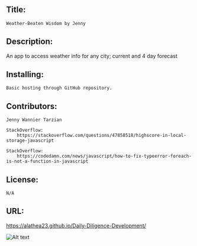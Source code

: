## Title:

    Weather-Beaten Wisdom by Jenny

## Description:

   An app to access weather info for any city; current and 4 day forecast
## Installing:

    Basic hosting through GitHub repository.

## Contributors:

    Jenny Wannier Tarzian

    StackOverflow: 
        https://stackoverflow.com/questions/47858518/highscore-in-local-storage-javascript

    StackOverflow:
        https://codedamn.com/news/javascript/how-to-fix-typeerror-foreach-is-not-a-function-in-javascript


## License:

    N/A

## URL:

 https://alathea23.github.io/Daily-Diligence-Development/

![Alt text](./Assets/ScreenshotDailyDilligence.png)